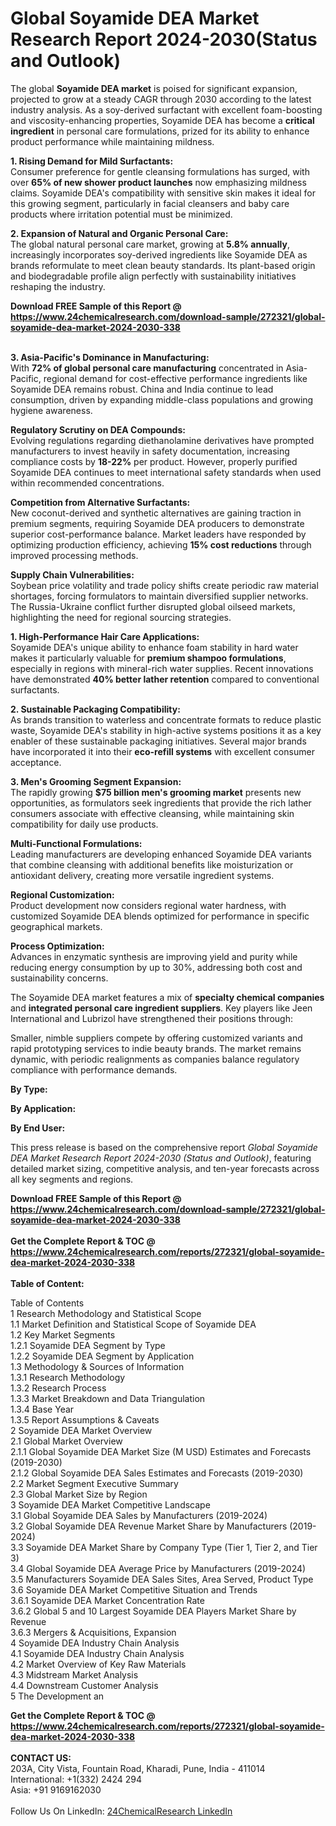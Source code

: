 <h1>Global Soyamide DEA Market Research Report 2024-2030(Status and Outlook)</h1><p>The global <strong>Soyamide DEA market</strong> is poised for significant expansion, projected to grow at a steady CAGR through 2030 according to the latest industry analysis. As a soy-derived surfactant with excellent foam-boosting and viscosity-enhancing properties, Soyamide DEA has become a <strong>critical ingredient</strong> in personal care formulations, prized for its ability to enhance product performance while maintaining mildness.</p><p><strong>1. Rising Demand for Mild Surfactants:</strong><br>
Consumer preference for gentle cleansing formulations has surged, with over <strong>65% of new shower product launches</strong> now emphasizing mildness claims. Soyamide DEA's compatibility with sensitive skin makes it ideal for this growing segment, particularly in facial cleansers and baby care products where irritation potential must be minimized.</p><p><strong>2. Expansion of Natural and Organic Personal Care:</strong><br>
The global natural personal care market, growing at <strong>5.8% annually</strong>, increasingly incorporates soy-derived ingredients like Soyamide DEA as brands reformulate to meet clean beauty standards. Its plant-based origin and biodegradable profile align perfectly with sustainability initiatives reshaping the industry.</p><div><b>Download FREE Sample of this Report @ 
            <a href="https://www.24chemicalresearch.com/download-sample/272321/global-soyamide-dea-market-2024-2030-338">
            https://www.24chemicalresearch.com/download-sample/272321/global-soyamide-dea-market-2024-2030-338</a></b></div><br><p><strong>3. Asia-Pacific's Dominance in Manufacturing:</strong><br>
With <strong>72% of global personal care manufacturing</strong> concentrated in Asia-Pacific, regional demand for cost-effective performance ingredients like Soyamide DEA remains robust. China and India continue to lead consumption, driven by expanding middle-class populations and growing hygiene awareness.</p><p><strong>Regulatory Scrutiny on DEA Compounds:</strong><br>
Evolving regulations regarding diethanolamine derivatives have prompted manufacturers to invest heavily in safety documentation, increasing compliance costs by <strong>18-22%</strong> per product. However, properly purified Soyamide DEA continues to meet international safety standards when used within recommended concentrations.</p><p><strong>Competition from Alternative Surfactants:</strong><br>
New coconut-derived and synthetic alternatives are gaining traction in premium segments, requiring Soyamide DEA producers to demonstrate superior cost-performance balance. Market leaders have responded by optimizing production efficiency, achieving <strong>15% cost reductions</strong> through improved processing methods.</p><p><strong>Supply Chain Vulnerabilities:</strong><br>
Soybean price volatility and trade policy shifts create periodic raw material shortages, forcing formulators to maintain diversified supplier networks. The Russia-Ukraine conflict further disrupted global oilseed markets, highlighting the need for regional sourcing strategies.</p><p><strong>1. High-Performance Hair Care Applications:</strong><br>
Soyamide DEA's unique ability to enhance foam stability in hard water makes it particularly valuable for <strong>premium shampoo formulations</strong>, especially in regions with mineral-rich water supplies. Recent innovations have demonstrated <strong>40% better lather retention</strong> compared to conventional surfactants.</p><p><strong>2. Sustainable Packaging Compatibility:</strong><br>
As brands transition to waterless and concentrate formats to reduce plastic waste, Soyamide DEA's stability in high-active systems positions it as a key enabler of these sustainable packaging initiatives. Several major brands have incorporated it into their <strong>eco-refill systems</strong> with excellent consumer acceptance.</p><p><strong>3. Men's Grooming Segment Expansion:</strong><br>
The rapidly growing <strong>$75 billion men's grooming market</strong> presents new opportunities, as formulators seek ingredients that provide the rich lather consumers associate with effective cleansing, while maintaining skin compatibility for daily use products.</p><p><strong>Multi-Functional Formulations:</strong><br>
Leading manufacturers are developing enhanced Soyamide DEA variants that combine cleansing with additional benefits like moisturization or antioxidant delivery, creating more versatile ingredient systems.</p><p><strong>Regional Customization:</strong><br>
Product development now considers regional water hardness, with customized Soyamide DEA blends optimized for performance in specific geographical markets.</p><p><strong>Process Optimization:</strong><br>
Advances in enzymatic synthesis are improving yield and purity while reducing energy consumption by up to 30%, addressing both cost and sustainability concerns.</p><p>The Soyamide DEA market features a mix of <strong>specialty chemical companies</strong> and <strong>integrated personal care ingredient suppliers</strong>. Key players like Jeen International and Lubrizol have strengthened their positions through:</p><p>Smaller, nimble suppliers compete by offering customized variants and rapid prototyping services to indie beauty brands. The market remains dynamic, with periodic realignments as companies balance regulatory compliance with performance demands.</p><p><strong>By Type:</strong></p><p><strong>By Application:</strong></p><p><strong>By End User:</strong></p><p>This press release is based on the comprehensive report <em>Global Soyamide DEA Market Research Report 2024-2030 (Status and Outlook)</em>, featuring detailed market sizing, competitive analysis, and ten-year forecasts across all key segments and regions.</p><div><b>Download FREE Sample of this Report @ 
            <a href="https://www.24chemicalresearch.com/download-sample/272321/global-soyamide-dea-market-2024-2030-338">
            https://www.24chemicalresearch.com/download-sample/272321/global-soyamide-dea-market-2024-2030-338</a></b></div><br><div><b>Get the Complete Report & TOC @ 
            <a href="https://www.24chemicalresearch.com/reports/272321/global-soyamide-dea-market-2024-2030-338">
            https://www.24chemicalresearch.com/reports/272321/global-soyamide-dea-market-2024-2030-338</a></b></div><br>
            <b>Table of Content:</b><p>Table of Contents<br />
1 Research Methodology and Statistical Scope<br />
1.1 Market Definition and Statistical Scope of Soyamide DEA<br />
1.2 Key Market Segments<br />
1.2.1 Soyamide DEA Segment by Type<br />
1.2.2 Soyamide DEA Segment by Application<br />
1.3 Methodology & Sources of Information<br />
1.3.1 Research Methodology<br />
1.3.2 Research Process<br />
1.3.3 Market Breakdown and Data Triangulation<br />
1.3.4 Base Year<br />
1.3.5 Report Assumptions & Caveats<br />
2 Soyamide DEA Market Overview<br />
2.1 Global Market Overview<br />
2.1.1 Global Soyamide DEA Market Size (M USD) Estimates and Forecasts (2019-2030)<br />
2.1.2 Global Soyamide DEA Sales Estimates and Forecasts (2019-2030)<br />
2.2 Market Segment Executive Summary<br />
2.3 Global Market Size by Region<br />
3 Soyamide DEA Market Competitive Landscape<br />
3.1 Global Soyamide DEA Sales by Manufacturers (2019-2024)<br />
3.2 Global Soyamide DEA Revenue Market Share by Manufacturers (2019-2024)<br />
3.3 Soyamide DEA Market Share by Company Type (Tier 1, Tier 2, and Tier 3)<br />
3.4 Global Soyamide DEA Average Price by Manufacturers (2019-2024)<br />
3.5 Manufacturers Soyamide DEA Sales Sites, Area Served, Product Type<br />
3.6 Soyamide DEA Market Competitive Situation and Trends<br />
3.6.1 Soyamide DEA Market Concentration Rate<br />
3.6.2 Global 5 and 10 Largest Soyamide DEA Players Market Share by Revenue<br />
3.6.3 Mergers & Acquisitions, Expansion<br />
4 Soyamide DEA Industry Chain Analysis<br />
4.1 Soyamide DEA Industry Chain Analysis<br />
4.2 Market Overview of Key Raw Materials<br />
4.3 Midstream Market Analysis<br />
4.4 Downstream Customer Analysis<br />
5 The Development an</p><div><b>Get the Complete Report & TOC @ 
            <a href="https://www.24chemicalresearch.com/reports/272321/global-soyamide-dea-market-2024-2030-338">
            https://www.24chemicalresearch.com/reports/272321/global-soyamide-dea-market-2024-2030-338</a></b></div><br><b>CONTACT US:</b><br>
            203A, City Vista, Fountain Road, Kharadi, Pune, India - 411014<br>
            International: +1(332) 2424 294<br>
            Asia: +91 9169162030 <br><br>
            Follow Us On LinkedIn: <a href="https://www.linkedin.com/company/24chemicalresearch/">24ChemicalResearch LinkedIn</a>